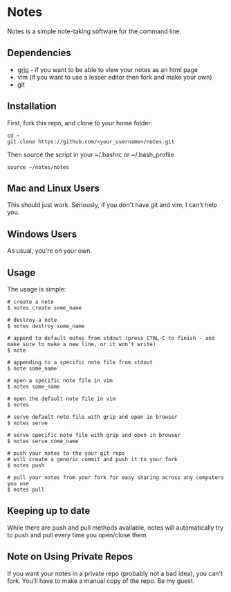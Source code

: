 # Notes
Notes is a simple note-taking software for the command line.

## Dependencies

- [grip](https://github.com/joeyespo/grip) - if you want to be able to view your notes as an html page
- vim (if you want to use a lesser editor then fork and make your own)
- git

## Installation
First, fork this repo, and clone to your home folder:
```
cd ~
git clone https://github.com/<your_username>/notes.git
```
Then source the script in your ~/.bashrc or ~/.bash\_profile
```
source ~/notes/notes
```

## Mac and Linux Users
This should just work. Seriously, if you don't have git and vim, I can't help you.

## Windows Users
As usual, you're on your own.

## Usage
The usage is simple:
```
# create a note
$ notes create some_name

# destroy a note
$ notes destroy some_name

# append to default notes from stdout (press CTRL-C to finish - and make sure to make a new line, or it won't write)
$ note

# appending to a specific note file from stdout
$ note some_name

# open a specific note file in vim
$ notes some_name

# open the default note file in vim
$ notes

# serve default note file with grip and open in browser
$ notes serve

# serve specific note file with grip and open in browser
$ notes serve some_name

# push your notes to the your git repo
# will create a generic commit and push it to your fork
$ notes push

# pull your notes from your fork for easy sharing across any computers you use
$ notes pull
```

## Keeping up to date
While there are push and pull methods available, notes will automatically try to push and pull every time you open/close them

## Note on Using Private Repos
If you want your notes in a private repo (probably not a bad idea), you can't fork. You'll have to make a manual copy of the repo. Be my guest.
